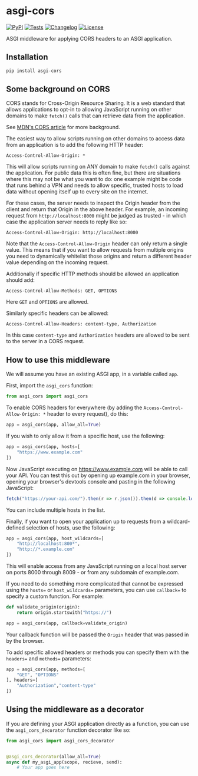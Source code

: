 # asgi-cors

[![PyPI](https://img.shields.io/pypi/v/asgi-cors.svg)](https://pypi.org/project/asgi-cors/)
[![Tests](https://github.com/simonw/asgi-cors/actions/workflows/test.yml/badge.svg)](https://github.com/simonw/asgi-cors/actions/workflows/test.yml)
[![Changelog](https://img.shields.io/github/v/release/simonw/asgi-cors?include_prereleases&label=changelog)](https://github.com/simonw/asgi-cors/releases)
[![License](https://img.shields.io/badge/license-Apache%202.0-blue.svg)](https://github.com/simonw/asgi-cors/blob/main/LICENSE)

ASGI middleware for applying CORS headers to an ASGI application.

## Installation
```bash
pip install asgi-cors
```
## Some background on CORS

CORS stands for Cross-Origin Resource Sharing. It is a web standard that allows applications to opt-in to allowing JavaScript running on other domains to make `fetch()` calls that can retrieve data from the application.

See [MDN's CORS article](https://developer.mozilla.org/en-US/docs/Web/HTTP/CORS) for more background.

The easiest way to allow scripts running on other domains to access data from an application is to add the following HTTP header:
```
Access-Control-Allow-Origin: *
```
This will allow scripts running on ANY domain to make `fetch()` calls against the application. For public data this is often fine, but there are situations where this may not be what you want to do: one example might be code that runs behind a VPN and needs to allow specific, trusted hosts to load data without opening itself up to every site on the internet.

For these cases, the server needs to inspect the Origin header from the client and return that Origin in the above header. For example, an incoming request from `http://localhost:8000` might be judged as trusted - in which case the application server needs to reply like so:
```
Access-Control-Allow-Origin: http://localhost:8000
```
Note that the `Access-Control-Allow-Origin` header can only return a single value. This means that if you want to allow requests from multiple origins you need to dynamically whitelist those origins and return a different header value depending on the incoming request.

Additionally if specific HTTP methods should be allowed an application should add:
```
Access-Control-Allow-Methods: GET, OPTIONS
```
Here `GET` and `OPTIONS` are allowed.

Similarly specific headers can be allowed:
```
Access-Control-Allow-Headers: content-type, Authorization
```
In this case `content-type` and `Authorization` headers are allowed to be sent to the server in a CORS request.

## How to use this middleware

We will assume you have an existing ASGI app, in a variable called `app`.

First, import the `asgi_cors` function:
```python
from asgi_cors import asgi_cors
```
To enable CORS headers for everywhere (by adding the `Access-Control-Allow-Origin: *` header to every request), do this:
```python
app = asgi_cors(app, allow_all=True)
```
If you wish to only allow it from a specific host, use the following:
```python
app = asgi_cors(app, hosts=[
    "https://www.example.com"
])
```
Now JavaScript executing on https://www.example.com will be able to call your API. You can test this out by opening up example.com in your browser, opening your browser's devtools console and pasting in the following JavaScript:
```javascript
fetch("https://your-api.com/").then(r => r.json()).then(d => console.log(d))
```
You can include multiple hosts in the list.

Finally, if you want to open your application up to requests from a wildcard-defined selection of hosts, use the following:
```python
app = asgi_cors(app, host_wildcards=[
    "http://localhost:800*",
    "http://*.example.com"
])
```
This will enable access from any JavaScript running on a local host server on ports 8000 through 8009 - or from any subdomain of example.com.

If you need to do something more complicated that cannot be expressed using the `hosts=` or `host_wildcards=` parameters, you can use `callback=` to specify a custom function. For example:
```python
def validate_origin(origin):
    return origin.startswith("https://")

app = asgi_cors(app, callback=validate_origin)
```
Your callback function will be passed the `Origin` header that was passed in by the browser.

To add specific allowed headers or methods you can specify them with the `headers=` and `methods=` parameters:
```python
app = asgi_cors(app, methods=[
    "GET", "OPTIONS"
], headers=[
    "Authorization","content-type"
])
```

## Using the middleware as a decorator

If you are defining your ASGI application directly as a function, you can use the `asgi_cors_decorator` function decorator like so:
```python
from asgi_cors import asgi_cors_decorator


@asgi_cors_decorator(allow_all=True)
async def my_asgi_app(scope, recieve, send):
    # Your app goes here
```
